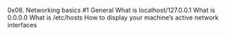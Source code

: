 0x08. Networking basics #1
General
What is localhost/127.0.0.1
What is 0.0.0.0
What is /etc/hosts
How to display your machine’s active network interfaces

